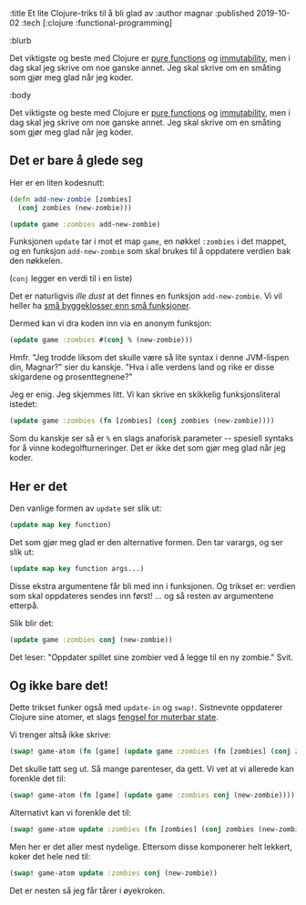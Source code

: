 :title Et lite Clojure-triks til å bli glad av
:author magnar
:published 2019-10-02
:tech [:clojure :functional-programming]

:blurb

Det viktigste og beste med Clojure er [pure
functions](/16-minutter-om-pure-functions/) og [immutability](/immutability/),
men i dag skal jeg skrive om noe ganske annet. Jeg skal skrive om en småting som
gjør meg glad når jeg koder.

:body

Det viktigste og beste med Clojure er [pure
functions](/16-minutter-om-pure-functions/) og [immutability](/immutability/),
men i dag skal jeg skrive om noe ganske annet. Jeg skal skrive om en småting som
gjør meg glad når jeg koder.

## Det er bare å glede seg

Her er en liten kodesnutt:

```clj
(defn add-new-zombie [zombies]
  (conj zombies (new-zombie)))

(update game :zombies add-new-zombie)
```

Funksjonen `update` tar i mot et map `game`, en nøkkel `:zombies` i det mappet,
og en funksjon `add-new-zombie` som skal brukes til å oppdatere verdien bak den nøkkelen.

(`conj` legger en verdi til i en liste)

Det er naturligvis *ille dust* at det finnes en funksjon `add-new-zombie`. Vi
vil heller ha [små byggeklosser enn små
funksjoner](/blogg/2019-07-gammelt-triks-ny-kontekst/).

Dermed kan vi dra koden inn via en anonym funksjon:

```clj
(update game :zombies #(conj % (new-zombie)))
```

Hmfr. "Jeg trodde liksom det skulle være så lite syntax i denne JVM-lispen din,
Magnar?" sier du kanskje. "Hva i alle verdens land og rike er disse skigardene og
prosenttegnene?"

Jeg er enig. Jeg skjemmes litt. Vi kan skrive en skikkelig funksjonsliteral istedet:

```clj
(update game :zombies (fn [zombies] (conj zombies (new-zombie))))
```

Som du kanskje ser så er `%` en slags anaforisk parameter -- spesiell syntaks for
å vinne kodegolfturneringer. Det er ikke det som gjør meg glad når jeg koder.

## Her er det

Den vanlige formen av `update` ser slik ut:

```clj
(update map key function)
```

Det som gjør meg glad er den alternative formen. Den tar varargs, og ser slik ut:

```clj
(update map key function args...)
```

Disse ekstra argumentene får bli med inn i funksjonen. Og trikset er: verdien som skal oppdateres sendes inn først! ... og så resten av argumentene etterpå.

Slik blir det:

```clj
(update game :zombies conj (new-zombie))
```

Det leser: "Oppdater spillet sine zombier ved å legge til en ny zombie." Svit.

## Og ikke bare det!

Dette trikset funker også med `update-in` og `swap!`. Sistnevnte oppdaterer
Clojure sine atomer, et slags [fengsel for muterbar
state](/interaktiv-programmering-med-clojurescript/).

Vi trenger altså ikke skrive:

```clj
(swap! game-atom (fn [game] (update game :zombies (fn [zombies] (conj zombies (new-zombie))))))
```

Det skulle tatt seg ut. Så mange parenteser, da gett. Vi vet at vi allerede kan forenkle det til:

```clj
(swap! game-atom (fn [game] (update game :zombies conj (new-zombie))))
```

Alternativt kan vi forenkle det til:

```clj
(swap! game-atom update :zombies (fn [zombies] (conj zombies (new-zombie))))
```

Men her er det aller mest nydelige. Ettersom disse komponerer helt lekkert, koker det hele ned til:

```clj
(swap! game-atom update :zombies conj (new-zombie))
```

Det er nesten så jeg får tårer i øyekroken.
